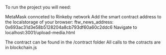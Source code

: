 To run the project you will need:

MetaMask connceted to Rinkeby network
Add the smart contract address to the localstorage of your browser: ftw_news_address: 0x693ac31d3e58b5128204a8cb793df60a60c2ddc6
Navigate to localhost:3001/upload-media.html

The contract can be found in the /contract folder
All calls to the cotracts are in blockchain.js 